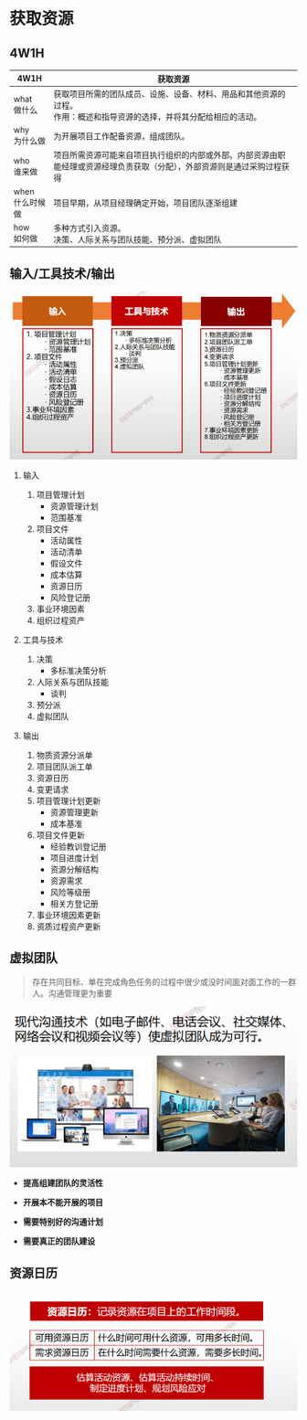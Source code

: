 # 获取资源

## 4W1H

| 4W1H                | 获取资源                                                     |
| ------------------- | ------------------------------------------------------------ |
| what<br/>做什么     | 获取项目所需的团队成员、设施、设备、材料、用品和其他资源的过程。<br/>作用：概述和指导资源的选择，并将其分配给相应的活动。 |
| why<br/>为什么做    | 为开展项目工作配备资源，组成团队。                           |
| who<br/>谁来做      | 项目所需资源可能来自项目执行组织的内部或外部。内部资源由职能经理或资源经理负责获取（分配），外部资源则是通过采购过程获得 |
| when<br/>什么时候做 | 项目早期，从项目经理确定开始，项目团队逐渐组建               |
| how<br/>如何做      | 多种方式引入资源。<br/>决策、人际关系与团队技能、预分派、虚拟团队 |

## 输入/工具技术/输出

![image-20210325215723742](image/image-20210325215723742.png)

1. 输入

   1. 项目管理计划
      - 资源管理计划
      - 范围基准
   2. 项目文件
      - 活动属性
      - 活动清单
      - 假设文件
      - 成本估算
      - 资源日历
      - 风险登记册
   3. 事业环境因素
   4. 组织过程资产

2. 工具与技术

   1. 决策
      - 多标准决策分析
   2. 人际关系与团队技能
      - 谈判
   3. 预分派
   4. 虚拟团队

3. 输出

   1. 物质资源分派单
   2. 项目团队派工单
   3. 资源日历
   4. 变更请求
   5. 项目管理计划更新
      - 资源管理更新
      - 成本基准
   6. 项目文件更新
      - 经验教训登记册
      - 项目进度计划
      - 资源分解结构
      - 资源需求
      - 风险等级册
      - 相关方登记册
   7. 事业环境因素更新
   8. 资质过程资产更新

   

## 虚拟团队

> 存在共同目标、单在完成角色任务的过程中很少或没时间面对面工作的一群人。沟通管理更为重要

![image-20210325220708480](image/image-20210325220708480.png)





- **提高组建团队的灵活性**

- **开展本不能开展的项目**
- **需要特别好的沟通计划**
- **需要真正的团队建设**

## 资源日历

![image-20210325220754350](image/image-20210325220754350.png)
